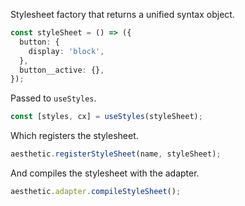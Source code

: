 Stylesheet factory that returns a unified syntax object.

```ts
const styleSheet = () => ({
  button: {
    display: 'block',
  },
  button__active: {},
});
```

Passed to `useStyles`.

```ts
const [styles, cx] = useStyles(styleSheet);
```

Which registers the stylesheet.

```ts
aesthetic.registerStyleSheet(name, styleSheet);
```

And compiles the stylesheet with the adapter.

```ts
aesthetic.adapter.compileStyleSheet();
```
